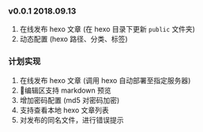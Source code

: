 ### v0.0.1 2018.09.13

1. 在线发布 hexo 文章 (在 hexo 目录下更新 `public` 文件夹)
2. 动态配置 (hexo 路径、分类、标签)

### 计划实现

1. 在线发布 hexo 文章 (调用 hexo 自动部署至指定服务器)
2. 编辑区支持 markdown 预览
3. 增加密码配置 (md5 对密码加密)
4. 支持查看本地 hexo 文章列表
5. 对发布的同名文件，进行错误提示
